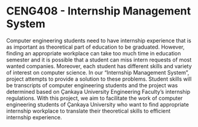 # CENG408 - Internship Management System
  Computer engineering students need to have internship experience that is as important as theoretical part of education to be graduated. However, finding an appropriate workplace can take too much time in education semester and it is possible that a student can miss intern requests of most wanted companies. Moreover, each student has different skills and variety of interest on computer science. In our “Internship Management System”, project attempts to provide a solution to these problems. Student skills will be transcripts of computer engineering students and the project was determined based on Çankaya University Engineering Faculty’s internship regulations. With this project, we aim to facilitate the work of computer engineering students of Çankaya University who want to find appropriate internship workplace to translate their theoretical skills to efficient internship experience. 
